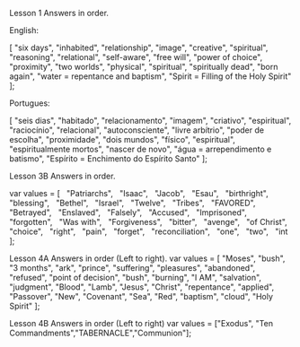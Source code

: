 
Lesson 1 Answers in order.

  English:

  [
  "six days",
  "inhabited",
  "relationship",
  "image",
  "creative",
  "spiritual",
  "reasoning",
  "relational",
  "self-aware",
  "free will",
  "power of choice",
  "proximity",
  "two worlds",
  "physical",
  "spiritual",
  "spiritually dead",
  "born again",
  "water = repentance and baptism",
  "Spirit = Filling of the Holy Spirit"
  ];
  
  Portugues:

  [
    "seis dias",
    "habitado",
    "relacionamento",
    "imagem",
    "criativo",
    "espiritual",
    "raciocínio",
    "relacional",
    "autoconsciente",
    "livre arbítrio",
    "poder de escolha",
    "proximidade",
    "dois mundos",
    "físico",
    "espiritual",
    "espiritualmente mortos",
    "nascer de novo",
    "água = arrependimento e batismo",
    "Espírito = Enchimento do Espírito Santo"
  ];


  Lesson 3B Answers in order.

  var values = [
  "Patriarchs",
  "Isaac",
  "Jacob",
  "Esau",
  "birthright",
  "blessing",
  "Bethel",
  "Israel",
  "Twelve",
  "Tribes",
  "FAVORED",
  "Betrayed",
  "Enslaved",
  "Falsely",
  "Accused",
  "Imprisoned",
  "forgotten",
  "Was with",
  "Forgiveness",
  "bitter",
  "avenge",
  "of Christ",
  "choice",
  "right",
  "pain",
  "forget",
  "reconciliation",
  "one",
  "two",
  "int    
];

Lesson 4A Answers in order (Left to right).
var values = [
               "Moses", "bush", "3 months", "ark", "prince", "suffering",
               "pleasures", "abandoned", "refused", "point of decision",
               "bush", "burning", "I AM", "salvation", "judgment",
               "Blood", "Lamb", "Jesus", "Christ", "repentance", "applied",
               "Passover", "New", "Covenant", "Sea", "Red", "baptism", "cloud", "Holy Spirit"
             ];

Lesson 4B Answers in order (Left to right)
var values =  ["Exodus", "Ten Commandments","TABERNACLE","Communion"];